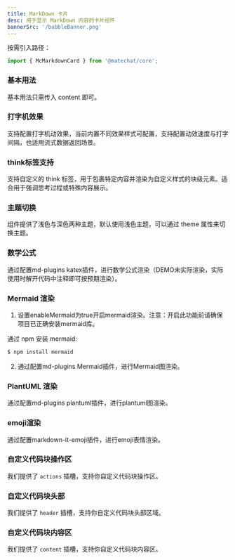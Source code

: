```yaml
---
title: MarkDown 卡片
desc: 用于显示 MarkDown 内容的卡片组件
bannerSrc: '/bubbleBanner.png'
---
```

 <script type="text/javascript">
  // 加载webcomponent脚本
  import { loadWebComponentScript } from '/components-ng/utils/web-component-loader.js';
  const webComponentConfig = {
      scriptUrl: '/angular-webcomponents/main.js',
      polyfillsUrl: '/angular-webcomponents/polyfills.js',
      runtimeUrl: '/angular-webcomponents/runtime.js',
      maxRetries: 3,
      retryDelay: 2000
  };            

  loadWebComponentScript(webComponentConfig);

</script>
按需引入路径：

```ts
import { McMarkdownCard } from '@matechat/core';
```

### 基本用法

基本用法只需传入 content 即可。

<mc-ng-markdown-basic></mc-ng-markdown-basic>



### 打字机效果
支持配置打字机动效果，当前内置不同效果样式可配置，支持配置动效速度与打字间隔，也适用流式数据返回场景。

<mc-ng-markdown-typing></mc-ng-markdown-typing>



### think标签支持

支持自定义的 think 标签，用于包裹特定内容并渲染为自定义样式的块级元素。适合用于强调思考过程或特殊内容展示。



### 主题切换

组件提供了浅色与深色两种主题，默认使用浅色主题，可以通过 theme 属性来切换主题。


### 数学公式
通过配置md-plugins katex插件，进行数学公式渲染（DEMO未实际渲染，实际使用时解开代码中注释即可按预期渲染）。



### Mermaid 渲染
1. 设置enableMermaid为true开启mermaid渲染。注意：开启此功能前请确保项目已正确安装mermaid库。

通过 npm 安装 mermaid:

```bash
$ npm install mermaid
```

2. 通过配置md-plugins Mermaid插件，进行Mermaid图渲染。

<mc-ng-markdown-mermaid></mc-ng-markdown-mermaid>



### PlantUML 渲染
通过配置md-plugins plantuml插件，进行plantuml图渲染。



### emoji渲染
通过配置markdown-it-emoji插件，进行emoji表情渲染。

<mc-ng-markdown-emoje></mc-ng-markdown-emoje>



### 自定义代码块操作区

我们提供了 `actions` 插槽，支持你自定义代码块操作区。

<mc-ng-markdown-code-operator></mc-ng-markdown-code-operator>



### 自定义代码块头部

我们提供了 `header` 插槽，支持你自定义代码块头部区域。



### 自定义代码块内容区

我们提供了 `content` 插槽，支持你自定义代码块内容区。


